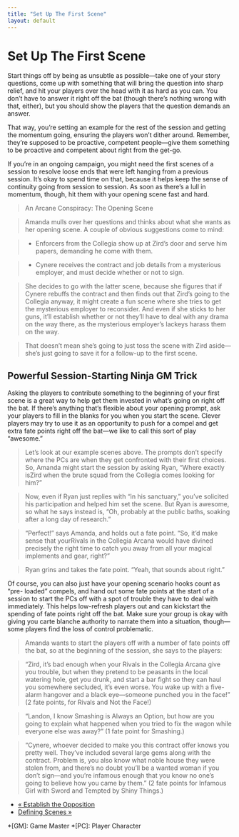 ```yaml
---
title: "Set Up The First Scene"
layout: default
---
```


#  Set Up The First Scene

Start things off by being as unsubtle as possible—take one of your story
questions, come up with something that will bring the question into sharp
relief, and hit your players over the head with it as hard as you can. You
don’t have to answer it right off the bat (though there’s nothing wrong with
that, either), but you should show the players that the question demands an
answer.

That way, you’re setting an example for the rest of the session and getting
the momentum going, ensuring the players won’t dither around. Remember,
they’re supposed to be proactive, competent people—give them something to be
proactive and competent about right from the get-go.

If you’re in an ongoing campaign, you might need the first scenes of a session
to resolve loose ends that were left hanging from a previous session. It’s
okay to spend time on that, because it helps keep the sense of continuity
going from session to session. As soon as there’s a lull in momentum, though,
hit them with your opening scene fast and hard.

> An Arcane Conspiracy: The Opening Scene

>

> Amanda mulls over her questions and thinks about what she wants as her
opening scene. A couple of obvious suggestions come to mind:

>

>   * Enforcers from the Collegia show up at Zird’s door and serve him papers,
demanding he come with them.

>   * Cynere receives the contract and job details from a mysterious employer,
and must decide whether or not to sign.

>

>

> She decides to go with the latter scene, because she figures that if Cynere
rebuffs the contract and then finds out that Zird’s going to the Collegia
anyway, it might create a fun scene where she tries to get the mysterious
employer to reconsider. And even if she sticks to her guns, it’ll establish
whether or not they’ll have to deal with any drama on the way there, as the
mysterious employer’s lackeys harass them on the way.

>

> That doesn’t mean she’s going to just toss the scene with Zird aside—she’s
just going to save it for a follow-up to the first scene.

## Powerful Session-Starting Ninja GM Trick

Asking the players to contribute something to the beginning of your first
scene is a great way to help get them invested in what’s going on right off
the bat. If there’s anything that’s flexible about your opening prompt, ask
your players to fill in the blanks for you when you start the scene. Clever
players may try to use it as an opportunity to push for a compel and get extra
fate points right off the bat—we like to call this sort of play “awesome.”

> Let’s look at our example scenes above. The prompts don’t specify where the
PCs are when they get confronted with their first choices. So, Amanda might
start the session by asking Ryan, “Where exactly isZird when the brute squad
from the Collegia comes looking for him?”

>

> Now, even if Ryan just replies with “in his sanctuary,” you’ve solicited his
participation and helped him set the scene. But Ryan is awesome, so what he
says instead is, “Oh, probably at the public baths, soaking after a long day
of research.”

>

> “Perfect!” says Amanda, and holds out a fate point. “So, it’d make sense
that yourRivals in the Collegia Arcana would have divined precisely the right
time to catch you away from all your magical implements and gear, right?”

>

> Ryan grins and takes the fate point. “Yeah, that sounds about right.”

Of course, you can also just have your opening scenario hooks count as “pre-
loaded” compels, and hand out some fate points at the start of a session to
start the PCs off with a spot of trouble they have to deal with immediately.
This helps low-refresh players out and can kickstart the spending of fate
points right off the bat. Make sure your group is okay with giving you carte
blanche authority to narrate them into a situation, though—some players find
the loss of control problematic.

> Amanda wants to start the players off with a number of fate points off the
bat, so at the beginning of the session, she says to the players:

>

> “Zird, it’s bad enough when your <span class="aspect">Rivals in the Collegia
Arcana</span> give you trouble, but when they pretend to be peasants in the
local watering hole, get you drunk, and start a bar fight so they can haul you
somewhere secluded, it’s even worse. You wake up with a five-alarm hangover
and a black eye—someone punched you in the face!” (2 fate points, for Rivals
and <span class="aspect">Not the Face!</span>)

>

> “Landon, I know <span class="aspect">Smashing is Always an Option</span>, but how
are you going to explain what happened when you tried to fix the wagon while
everyone else was away?” (1 fate point for Smashing.)

>

> “Cynere, whoever decided to make you this contract offer knows you pretty
well. They’ve included several large gems along with the contract. Problem is,
you also know what noble house they were stolen from, and there’s no doubt
you’ll be a wanted woman if you don’t sign—and you’re infamous enough that you
know no one’s going to believe how you came by them.” (2 fate points for
<span class="aspect">Infamous Girl with Sword</span> and <span class="aspect">Tempted by Shiny
Things</span>.)

  * [« Establish the Opposition](/fate-srd/fate-core/establish-opposition)
  * [Defining Scenes »](/fate-srd/fate-core/defining-scenes)

  *[GM]: Game Master
  *[PC]: Player Character


